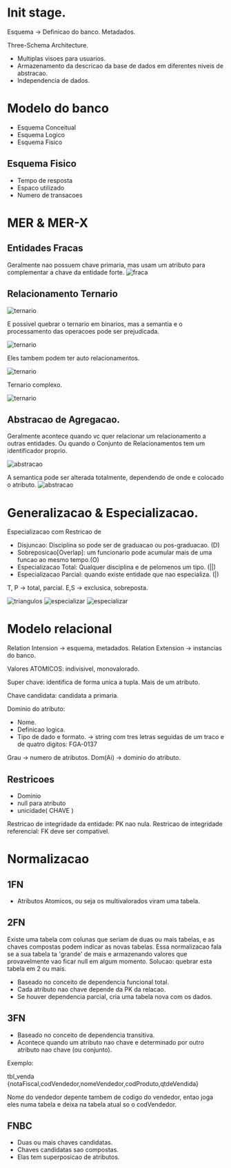 # Init stage.

Esquema -> Definicao do banco. Metadados.

Three-Schema Architecture.

- Multiplas visoes para usuarios.
- Armazenamento da descricao da base de dados em diferentes niveis de abstracao.
- Independencia de dados.

# Modelo do banco

- Esquema Conceitual
- Esquema Logico
- Esquema Fisico

## Esquema Fisico

- Tempo de resposta
- Espaco utilizado
- Numero de transacoes

# MER & MER-X

## Entidades Fracas

Geralmente nao possuem chave primaria, mas usam um atributo para complementar a chave da entidade forte.
![fraca](images/entidade_fraca.png)


## Relacionamento Ternario

![ternario](images/ternario.png)

E possivel quebrar o ternario em binarios, mas a semantia e o processamento das operacoes pode ser prejudicada.

![ternario](images/ternario_quebrado_em_binarios.png)

Eles tambem podem ter auto relacionamentos.

![ternario](images/ternario_auto_relacionamento.png)

Ternario complexo.

![ternario](images/ternario_infernal.png)

## Abstracao de Agregacao.

Geralmente acontece quando vc quer relacionar um relacionamento a outras entidades. Ou quando o Conjunto de Relacionamentos tem um identificador proprio. 

![abstracao](images/abstracao_agregacao.png)

A semantica pode ser alterada totalmente, dependendo de onde e colocado o atributo. 
![abstracao](images/livro_texto_semantica.png)

# Generalizacao & Especializacao.

Especializacao com Restricao de 
- Disjuncao: Disciplina so pode ser de graduacao ou pos-graduacao. (D)
- Sobreposicao\[Overlap\]: um funcionario pode acumular mais de uma funcao ao mesmo tempo.(O)
- Especializacao Total: Qualquer disciplina e de pelomenos um tipo. (||)
- Especializacao Parcial: quando existe entidade que nao especializa. (|)

T, P -> total, parcial.
E,S -> exclusica, sobreposta.

![triangulos](images/exemplo_triangulos.png)
![especializar](images/quando_especializar.png)
![especializar](images/heranca_multipla.png)

# Modelo relacional

Relation Intension -> esquema, metadados.
Relation Extension -> instancias do banco.

Valores ATOMICOS: indivisivel, monovalorado.

Super chave: identifica de forma unica a tupla. Mais de um atributo.

Chave candidata: candidata a primaria.

Dominio do atributo:
- Nome.
- Definicao logica.
- Tipo de dado e formato. -> string com tres letras seguidas de um traco e de quatro digitos: FGA-0137

Grau -> numero de atributos.
Dom(Ai) -> dominio do atributo.
## Restricoes
- Dominio
- null para atributo
- unicidade( CHAVE )

Restricao de integridade da entidade: PK nao nula.
Restricao de integridade referencial: FK deve ser compativel.
# Normalizacao

## 1FN

- Atributos Atomicos, ou seja os multivalorados viram uma tabela.

## 2FN

Existe uma tabela com colunas que seriam de duas ou mais tabelas, e as chaves compostas podem indicar as novas tabelas.
Essa normalizacao fala se a sua tabela ta 'grande' de mais e armazenando valores que provavelmente vao ficar null em algum momento.
Solucao: quebrar esta tabela em 2 ou mais.

- Baseado no conceito de dependencia funcional total.
- Cada atributo nao chave depende da PK da relacao.
- Se houver dependencia parcial, cria uma tabela nova com os dados.

## 3FN

- Baseado no conceito de dependencia transitiva.
- Acontece quando um atributo nao chave e determinado por outro atributo nao chave (ou conjunto).

Exemplo: 

tbl\_venda {notaFiscal,codVendedor,nomeVendedor,codProduto,qtdeVendida}

Nome do vendedor depente tambem de codigo do vendedor, entao joga eles numa tabela e deixa na
tabela atual so o codVendedor.

## FNBC

- Duas ou mais chaves candidatas.
- Chaves candidatas sao compostas.
- Elas tem superposicao de atributos.
